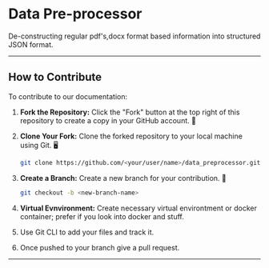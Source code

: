 # Data Pre-processor
De-constructing regular pdf's,docx format based information into structured JSON format.

---

## How to Contribute

To contribute to our documentation:

1. **Fork the Repository:** Click the "Fork" button at the top right of this repository to create a copy in your GitHub account. 🍴

2. **Clone Your Fork:** Clone the forked repository to your local machine using Git. 🖥️

   ```bash
   git clone https://github.com/<your/user/name>/data_preprocessor.git
   ```

3. **Create a Branch:** Create a new branch for your contribution. 🌿

   ```bash
   git checkout -b <new-branch-name>
   ```
4. **Virtual Evnvironment:** Create necessary virtual environtment or docker container; prefer if you look into docker and stuff.
5. Use Git CLI to add your files and track it.
6. Once pushed to your branch give a pull request.

---
